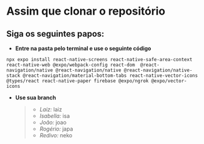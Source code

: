 # Assim que clonar o repositório
## Siga os seguintes papos:
* **Entre na pasta pelo terminal e use o seguinte código**
```
npx expo install react-native-screens react-native-safe-area-context react-native-web @expo/webpack-config react-dom  @react-navigation/native @react-navigation/native @react-navigation/native-stack @react-navigation/material-bottom-tabs react-native-vector-icons @types/react react-native-paper firebase @expo/ngrok @expo/vector-icons
```
* **Use sua branch**
  > * *Laiz:* laiz
  > * *Isabella:* isa
  > * *João:* joao
  > * *Rogério:* japa
  > * *Redivo:* neko

